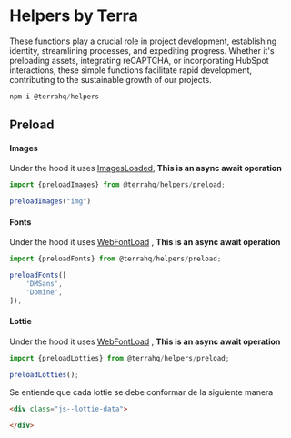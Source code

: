 # Helpers by Terra

These functions play a crucial role in project development, establishing identity, streamlining processes, and expediting progress. Whether it's preloading assets, integrating reCAPTCHA, or incorporating HubSpot interactions, these simple functions facilitate rapid development, contributing to the sustainable growth of our projects.

```javascript
npm i @terrahq/helpers
```

## Preload
#### Images
Under the hood it uses [ImagesLoaded](https://imagesloaded.desandro.com/), **This is an async await operation** 
```javascript
import {preloadImages} from @terrahq/helpers/preload;
```
```javascript
preloadImages("img")
```


#### Fonts

Under the hood it uses [WebFontLoad](https://www.npmjs.com/package/webfontloader) , **This is an async await operation** 
```javascript
import {preloadFonts} from @terrahq/helpers/preload;
```
```javascript
preloadFonts([
    'DMSans',
    'Domine',
]),
```


#### Lottie 
Under the hood it uses [WebFontLoad](https://www.npmjs.com/package/lottie-web) , **This is an async await operation** 
```javascript
import {preloadLotties} from @terrahq/helpers/preload;
```
```javascript
preloadLotties();
```
Se entiende que cada lottie se debe conformar de la siguiente manera
```html
<div class="js--lottie-data">

</div>
```

